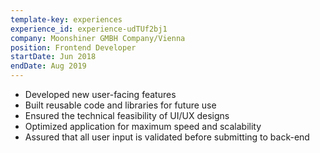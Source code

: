 ```yaml
---
template-key: experiences
experience_id: experience-udTUf2bj1
company: Moonshiner GMBH Company/Vienna
position: Frontend Developer
startDate: Jun 2018
endDate: Aug 2019
---
```


* Developed new user-facing features
* Built reusable code and libraries for future use
* Ensured the technical feasibility of UI/UX designs
* Optimized application for maximum speed and scalability
* Assured that all user input is validated before submitting to back-end

